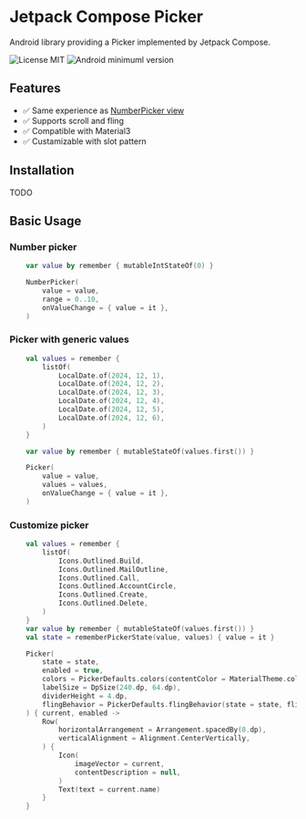 # Jetpack Compose Picker

Android library providing a Picker implemented by Jetpack Compose.


![License MIT](https://img.shields.io/badge/MIT-9E9F9F?label=License)
![Android minimuml version](https://img.shields.io/badge/26+-9E9F9F?&label=Minimum&logo=android)

## Features

- ✅️ Same experience as [NumberPicker view](https://developer.android.com/reference/android/widget/NumberPicker)
- ✅️ Supports scroll and fling
- ✅️ Compatible with Material3
- ✅️ Custamizable with slot pattern

<!-- TODO screenshot here -->

## Installation

TODO

## Basic Usage

### Number picker

```kotlin
    var value by remember { mutableIntStateOf(0) }

    NumberPicker(
        value = value,
        range = 0..10,
        onValueChange = { value = it },
    )
```

### Picker with generic values

```kotlin
    val values = remember {
        listOf(
            LocalDate.of(2024, 12, 1),
            LocalDate.of(2024, 12, 2),
            LocalDate.of(2024, 12, 3),
            LocalDate.of(2024, 12, 4),
            LocalDate.of(2024, 12, 5),
            LocalDate.of(2024, 12, 6),
        )
    }

    var value by remember { mutableStateOf(values.first()) }

    Picker(
        value = value,
        values = values,
        onValueChange = { value = it },
    )
```

### Customize picker

```kotlin
    val values = remember {
        listOf(
            Icons.Outlined.Build,
            Icons.Outlined.MailOutline,
            Icons.Outlined.Call,
            Icons.Outlined.AccountCircle,
            Icons.Outlined.Create,
            Icons.Outlined.Delete,
        )
    }
    var value by remember { mutableStateOf(values.first()) }
    val state = rememberPickerState(value, values) { value = it }

    Picker(
        state = state,
        enabled = true,
        colors = PickerDefaults.colors(contentColor = MaterialTheme.colorScheme.secondary),
        labelSize = DpSize(240.dp, 64.dp),
        dividerHeight = 4.dp,
        flingBehavior = PickerDefaults.flingBehavior(state = state, flingEnabled = false),
    ) { current, enabled ->
        Row(
            horizontalArrangement = Arrangement.spacedBy(8.dp),
            verticalAlignment = Alignment.CenterVertically,
        ) {
            Icon(
                imageVector = current,
                contentDescription = null,
            )
            Text(text = current.name)
        }
    }
```
